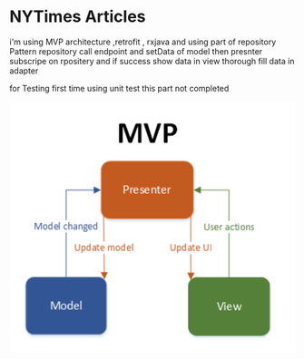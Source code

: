 # NYTimes Articles
 i'm using MVP architecture ,retrofit , rxjava and using part of repository Pattern
 repository call endpoint and setData of model then presnter subscripe on rpositery and if success show
 data in view thorough fill data in adapter 
 
 for Testing 
 first time using unit test this part not completed 
 
![MVP Image](/image.png)
